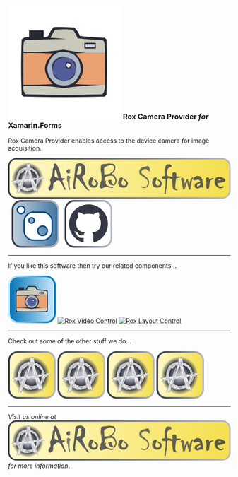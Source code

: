 ### ![Rox Camera Provider](https://raw.githubusercontent.com/ai-ro-bo/Rox.Camera.Provider.Xamarin/dev/res/rox-camera-logo.svg) **Rox Camera Provider** ***for*** **Xamarin.Forms**

Rox Camera Provider enables access to the device camera for image acquisition.

[![Rox Camera Provider](https://raw.githubusercontent.com/ai-ro-bo/Rox.Camera.Provider.Xamarin/dev/res/airobo-software-badge.svg)](https://rox.tools/camera) &nbsp; [![NuGet](https://raw.githubusercontent.com/ai-ro-bo/Rox.Camera.Provider.Xamarin/dev/res/nuget-icon.svg)](https://www.nuget.org/packages/Rox.Xamarin.Camera) &nbsp; [![GitHub](https://raw.githubusercontent.com/ai-ro-bo/Rox.Camera.Provider.Xamarin/dev/res/github-icon.svg)](https://github.com/ai-ro-bo/Rox.Camera.Provider.Xamarin)

---
If you like this software then try our related components...

[![Rox Camera Provider](https://raw.githubusercontent.com/ai-ro-bo/Rox.Camera.Provider.Xamarin/dev/res/rox-camera-icon.svg)](https://rox.tools/camera) [![Rox Video Control](https://raw.githubusercontent.com/ai-ro-bo/Rox.Video.Control.Xamarin/dev/res/rox-video-icon.svg)](https://rox.tools/video) [![Rox Layout Control](https://raw.githubusercontent.com/ai-ro-bo/Rox.Layout.Control.Xamarin/dev/res/airobo-software-icon.svg)](https://rox.tools/layout)

---
Check out some of the other stuff we do...

[![AiRoBo.design Studio](https://raw.githubusercontent.com/ai-ro-bo/Rox.Camera.Provider.Xamarin/dev/res/airobo-software-icon.svg)](https://airobo.design) [![Rox Tools](https://raw.githubusercontent.com/ai-ro-bo/Rox.Camera.Provider.Xamarin/dev/res/airobo-software-icon.svg)](https://rox.tools) [![NoBS Services](https://raw.githubusercontent.com/ai-ro-bo/Rox.Camera.Provider.Xamarin/dev/res/airobo-software-icon.svg)](https://nobs.services) [![\wtf](https://raw.githubusercontent.com/ai-ro-bo/Rox.Camera.Provider.Xamarin/dev/res/airobo-software-icon.svg)](https://backslash.wtf)

---
*Visit us online at* [![AiRoBo](https://raw.githubusercontent.com/ai-ro-bo/Rox.Camera.Provider.Xamarin/dev/res/airobo-software-badge.svg)](https://airobo.software) *for more information*.

